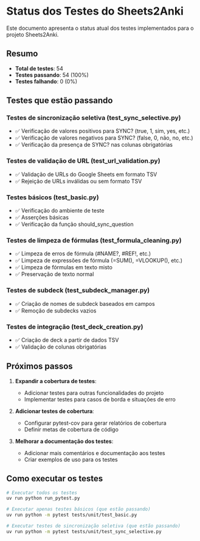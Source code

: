 # Status dos Testes do Sheets2Anki

Este documento apresenta o status atual dos testes implementados para o projeto Sheets2Anki.

## Resumo

- **Total de testes**: 54
- **Testes passando**: 54 (100%)
- **Testes falhando**: 0 (0%)

## Testes que estão passando

### Testes de sincronização seletiva (test_sync_selective.py)
- ✅ Verificação de valores positivos para SYNC? (true, 1, sim, yes, etc.)
- ✅ Verificação de valores negativos para SYNC? (false, 0, não, no, etc.)
- ✅ Verificação da presença de SYNC? nas colunas obrigatórias

### Testes de validação de URL (test_url_validation.py)
- ✅ Validação de URLs do Google Sheets em formato TSV
- ✅ Rejeição de URLs inválidas ou sem formato TSV

### Testes básicos (test_basic.py)
- ✅ Verificação do ambiente de teste
- ✅ Asserções básicas
- ✅ Verificação da função should_sync_question

### Testes de limpeza de fórmulas (test_formula_cleaning.py)
- ✅ Limpeza de erros de fórmula (#NAME?, #REF!, etc.)
- ✅ Limpeza de expressões de fórmula (=SUM(), =VLOOKUP(), etc.)
- ✅ Limpeza de fórmulas em texto misto
- ✅ Preservação de texto normal

### Testes de subdeck (test_subdeck_manager.py)
- ✅ Criação de nomes de subdeck baseados em campos
- ✅ Remoção de subdecks vazios

### Testes de integração (test_deck_creation.py)
- ✅ Criação de deck a partir de dados TSV
- ✅ Validação de colunas obrigatórias

## Próximos passos

1. **Expandir a cobertura de testes**:
   - Adicionar testes para outras funcionalidades do projeto
   - Implementar testes para casos de borda e situações de erro

2. **Adicionar testes de cobertura**:
   - Configurar pytest-cov para gerar relatórios de cobertura
   - Definir metas de cobertura de código

3. **Melhorar a documentação dos testes**:
   - Adicionar mais comentários e documentação aos testes
   - Criar exemplos de uso para os testes

## Como executar os testes

```bash
# Executar todos os testes
uv run python run_pytest.py

# Executar apenas testes básicos (que estão passando)
uv run python -m pytest tests/unit/test_basic.py

# Executar testes de sincronização seletiva (que estão passando)
uv run python -m pytest tests/unit/test_sync_selective.py
```